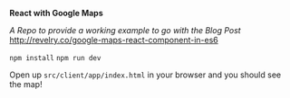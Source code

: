 **React with Google Maps**

*A Repo to provide a working example to go with the Blog Post*
http://revelry.co/google-maps-react-component-in-es6

`npm install`
`npm run dev`

Open up `src/client/app/index.html` in your browser and you should see the map!
